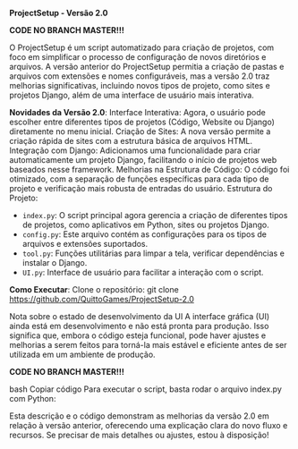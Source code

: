 **ProjectSetup - Versão 2.0**

**CODE NO BRANCH MASTER!!!**

O ProjectSetup é um script automatizado para criação de projetos, com foco em simplificar o processo de configuração de novos diretórios e arquivos. A versão anterior do ProjectSetup permitia a criação de pastas e arquivos com extensões e nomes configuráveis, mas a versão 2.0 traz melhorias significativas, incluindo novos tipos de projeto, como sites e projetos Django, além de uma interface de usuário mais interativa.

**Novidades da Versão 2.0**:
Interface Interativa: Agora, o usuário pode escolher entre diferentes tipos de projetos (Código, Website ou Django) diretamente no menu inicial.
Criação de Sites: A nova versão permite a criação rápida de sites com a estrutura básica de arquivos HTML.
Integração com Django: Adicionamos uma funcionalidade para criar automaticamente um projeto Django, facilitando o início de projetos web baseados nesse framework.
Melhorias na Estrutura de Código: O código foi otimizado, com a separação de funções específicas para cada tipo de projeto e verificação mais robusta de entradas do usuário.
Estrutura do Projeto:

- `index.py`: O script principal agora gerencia a criação de diferentes tipos de projetos, como aplicativos em Python, sites ou projetos Django.
- `config.py`: Este arquivo contém as configurações para os tipos de arquivos e extensões suportados.
- `tool.py`: Funções utilitárias para limpar a tela, verificar dependências e instalar o Django.
- `UI.py`: Interface de usuário para facilitar a interação com o script.

**Como Executar**:
Clone o repositório:
git clone https://github.com/QuittoGames/ProjectSetup-2.0

Nota sobre o estado de desenvolvimento da UI
A interface gráfica (UI) ainda está em desenvolvimento e não está pronta para produção. Isso significa que, embora o código esteja funcional, pode haver ajustes e melhorias a serem feitos para torná-la mais estável e eficiente antes de ser utilizada em um ambiente de produção.

**CODE NO BRANCH MASTER!!!**

bash
Copiar código
Para executar o script, basta rodar o arquivo index.py com Python:

Esta descrição e o código demonstram as melhorias da versão 2.0 em relação à versão anterior, oferecendo uma explicação clara do novo fluxo e recursos. Se precisar de mais detalhes ou ajustes, estou à disposição!
